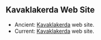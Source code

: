 ## Kavaklakerda Web Site

- Ancient: [Kavaklakerda](https://kaosc.github.io/kavaklakerda/old/) web site.
- Current: [Kavaklakerda](https://kavaklakerda.vercel.app/) web site.

